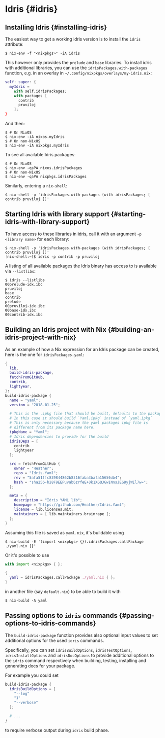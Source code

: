 # Idris {#idris}

## Installing Idris {#installing-idris}

The easiest way to get a working idris version is to install the `idris` attribute:

```ShellSession
$ nix-env -f "<nixpkgs>" -iA idris
```

This however only provides the `prelude` and `base` libraries. To install idris with additional libraries, you can use the `idrisPackages.with-packages` function, e.g. in an overlay in `~/.config/nixpkgs/overlays/my-idris.nix`:

```nix
self: super: {
  myIdris =
    with self.idrisPackages;
    with-packages [
      contrib
      pruviloj
    ];
}
```

And then:

```ShellSession
$ # On NixOS
$ nix-env -iA nixos.myIdris
$ # On non-NixOS
$ nix-env -iA nixpkgs.myIdris
```

To see all available Idris packages:

```ShellSession
$ # On NixOS
$ nix-env -qaPA nixos.idrisPackages
$ # On non-NixOS
$ nix-env -qaPA nixpkgs.idrisPackages
```

Similarly, entering a `nix-shell`:

```ShellSession
$ nix-shell -p 'idrisPackages.with-packages (with idrisPackages; [ contrib pruviloj ])'
```

## Starting Idris with library support {#starting-idris-with-library-support}

To have access to these libraries in idris, call it with an argument `-p <library name>` for each library:

```ShellSession
$ nix-shell -p 'idrisPackages.with-packages (with idrisPackages; [ contrib pruviloj ])'
[nix-shell:~]$ idris -p contrib -p pruviloj
```

A listing of all available packages the Idris binary has access to is available via `--listlibs`:

```ShellSession
$ idris --listlibs
00prelude-idx.ibc
pruviloj
base
contrib
prelude
00pruviloj-idx.ibc
00base-idx.ibc
00contrib-idx.ibc
```

## Building an Idris project with Nix {#building-an-idris-project-with-nix}

As an example of how a Nix expression for an Idris package can be created, here is the one for `idrisPackages.yaml`:

```nix
{
  lib,
  build-idris-package,
  fetchFromGitHub,
  contrib,
  lightyear,
}:
build-idris-package {
  name = "yaml";
  version = "2018-01-25";

  # This is the .ipkg file that should be built, defaults to the package name
  # In this case it should build `Yaml.ipkg` instead of `yaml.ipkg`
  # This is only necessary because the yaml packages ipkg file is
  # different from its package name here.
  ipkgName = "Yaml";
  # Idris dependencies to provide for the build
  idrisDeps = [
    contrib
    lightyear
  ];

  src = fetchFromGitHub {
    owner = "Heather";
    repo = "Idris.Yaml";
    rev = "5afa51ffc839844862b8316faba3bafa15656db4";
    hash = "sha256-h28F9EEPuvab6zrfeE+0k1XGQJGwINnsJEG8yjWIl7w=";
  };

  meta = {
    description = "Idris YAML lib";
    homepage = "https://github.com/Heather/Idris.Yaml";
    license = lib.licenses.mit;
    maintainers = [ lib.maintainers.brainrape ];
  };
}
```

Assuming this file is saved as `yaml.nix`, it's buildable using

```ShellSession
$ nix-build -E '(import <nixpkgs> {}).idrisPackages.callPackage ./yaml.nix {}'
```

Or it's possible to use

```nix
with import <nixpkgs> { };

{
  yaml = idrisPackages.callPackage ./yaml.nix { };
}
```

in another file (say `default.nix`) to be able to build it with

```ShellSession
$ nix-build -A yaml
```

## Passing options to `idris` commands {#passing-options-to-idris-commands}

The `build-idris-package` function provides also optional input values to set additional options for the used `idris` commands.

Specifically, you can set `idrisBuildOptions`, `idrisTestOptions`, `idrisInstallOptions` and `idrisDocOptions` to provide additional options to the `idris` command respectively when building, testing, installing and generating docs for your package.

For example you could set

```nix
build-idris-package {
  idrisBuildOptions = [
    "--log"
    "1"
    "--verbose"
  ];

  # ...
}
```

to require verbose output during `idris` build phase.

